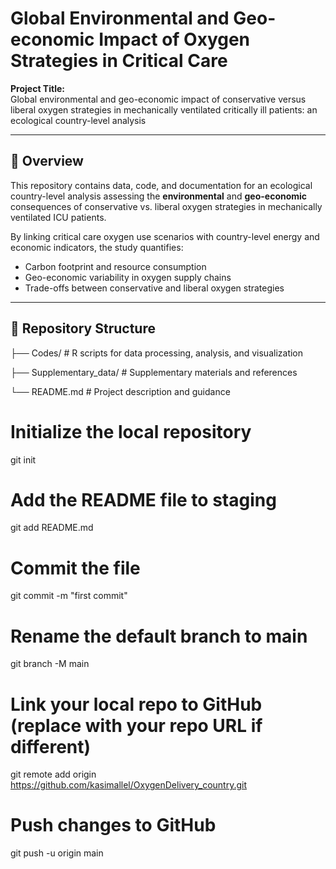 
# Global Environmental and Geo-economic Impact of Oxygen Strategies in Critical Care  

**Project Title:**  
Global environmental and geo-economic impact of conservative versus liberal oxygen strategies in mechanically ventilated critically ill patients: an ecological country-level analysis  

---

## 📌 Overview  
This repository contains data, code, and documentation for an ecological country-level analysis assessing the **environmental** and **geo-economic** consequences of conservative vs. liberal oxygen strategies in mechanically ventilated ICU patients.  

By linking critical care oxygen use scenarios with country-level energy and economic indicators, the study quantifies:  
- Carbon footprint and resource consumption  
- Geo-economic variability in oxygen supply chains  
- Trade-offs between conservative and liberal oxygen strategies  

---

## 📂 Repository Structure  

├── Codes/ # R scripts for data processing, analysis, and visualization

├── Supplementary_data/ # Supplementary materials and references

└── README.md # Project description and guidance


# Initialize the local repository
git init

# Add the README file to staging
git add README.md

# Commit the file
git commit -m "first commit"

# Rename the default branch to main
git branch -M main

# Link your local repo to GitHub (replace with your repo URL if different)
git remote add origin https://github.com/kasimallel/OxygenDelivery_country.git

# Push changes to GitHub
git push -u origin main

